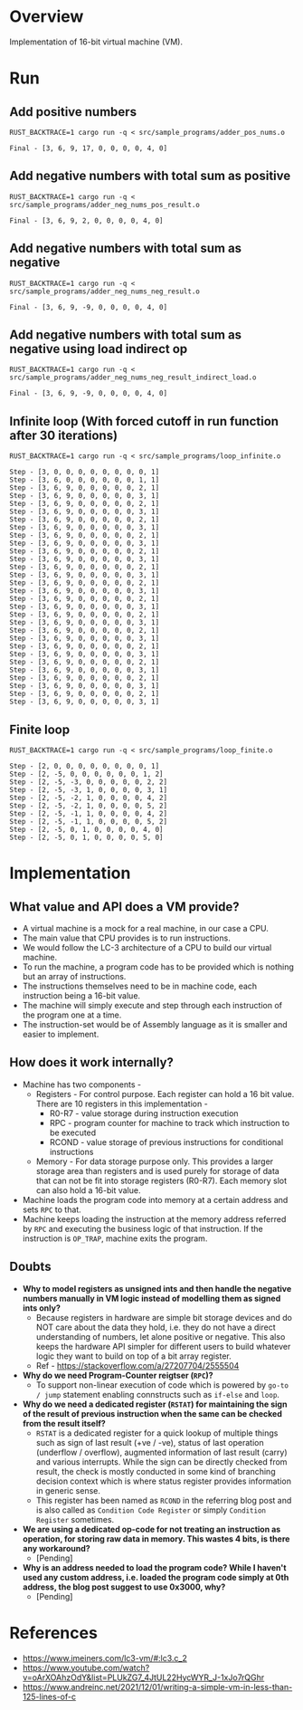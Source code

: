 # Overview
Implementation of 16-bit virtual machine (VM).

# Run
## Add positive numbers
```
RUST_BACKTRACE=1 cargo run -q < src/sample_programs/adder_pos_nums.o

Final - [3, 6, 9, 17, 0, 0, 0, 0, 4, 0]
```

## Add negative numbers with total sum as positive
```
RUST_BACKTRACE=1 cargo run -q < src/sample_programs/adder_neg_nums_pos_result.o

Final - [3, 6, 9, 2, 0, 0, 0, 0, 4, 0]
```

## Add negative numbers with total sum as negative
```
RUST_BACKTRACE=1 cargo run -q < src/sample_programs/adder_neg_nums_neg_result.o

Final - [3, 6, 9, -9, 0, 0, 0, 0, 4, 0]
```

## Add negative numbers with total sum as negative using load indirect op
```
RUST_BACKTRACE=1 cargo run -q < src/sample_programs/adder_neg_nums_neg_result_indirect_load.o

Final - [3, 6, 9, -9, 0, 0, 0, 0, 4, 0]
```
## Infinite loop (With forced cutoff in run function after 30 iterations)
```
RUST_BACKTRACE=1 cargo run -q < src/sample_programs/loop_infinite.o

Step - [3, 0, 0, 0, 0, 0, 0, 0, 0, 1]
Step - [3, 6, 0, 0, 0, 0, 0, 0, 1, 1]
Step - [3, 6, 9, 0, 0, 0, 0, 0, 2, 1]
Step - [3, 6, 9, 0, 0, 0, 0, 0, 3, 1]
Step - [3, 6, 9, 0, 0, 0, 0, 0, 2, 1]
Step - [3, 6, 9, 0, 0, 0, 0, 0, 3, 1]
Step - [3, 6, 9, 0, 0, 0, 0, 0, 2, 1]
Step - [3, 6, 9, 0, 0, 0, 0, 0, 3, 1]
Step - [3, 6, 9, 0, 0, 0, 0, 0, 2, 1]
Step - [3, 6, 9, 0, 0, 0, 0, 0, 3, 1]
Step - [3, 6, 9, 0, 0, 0, 0, 0, 2, 1]
Step - [3, 6, 9, 0, 0, 0, 0, 0, 3, 1]
Step - [3, 6, 9, 0, 0, 0, 0, 0, 2, 1]
Step - [3, 6, 9, 0, 0, 0, 0, 0, 3, 1]
Step - [3, 6, 9, 0, 0, 0, 0, 0, 2, 1]
Step - [3, 6, 9, 0, 0, 0, 0, 0, 3, 1]
Step - [3, 6, 9, 0, 0, 0, 0, 0, 2, 1]
Step - [3, 6, 9, 0, 0, 0, 0, 0, 3, 1]
Step - [3, 6, 9, 0, 0, 0, 0, 0, 2, 1]
Step - [3, 6, 9, 0, 0, 0, 0, 0, 3, 1]
Step - [3, 6, 9, 0, 0, 0, 0, 0, 2, 1]
Step - [3, 6, 9, 0, 0, 0, 0, 0, 3, 1]
Step - [3, 6, 9, 0, 0, 0, 0, 0, 2, 1]
Step - [3, 6, 9, 0, 0, 0, 0, 0, 3, 1]
Step - [3, 6, 9, 0, 0, 0, 0, 0, 2, 1]
Step - [3, 6, 9, 0, 0, 0, 0, 0, 3, 1]
Step - [3, 6, 9, 0, 0, 0, 0, 0, 2, 1]
Step - [3, 6, 9, 0, 0, 0, 0, 0, 3, 1]
Step - [3, 6, 9, 0, 0, 0, 0, 0, 2, 1]
Step - [3, 6, 9, 0, 0, 0, 0, 0, 3, 1]
```

## Finite loop
```
RUST_BACKTRACE=1 cargo run -q < src/sample_programs/loop_finite.o

Step - [2, 0, 0, 0, 0, 0, 0, 0, 0, 1]
Step - [2, -5, 0, 0, 0, 0, 0, 0, 1, 2]
Step - [2, -5, -3, 0, 0, 0, 0, 0, 2, 2]
Step - [2, -5, -3, 1, 0, 0, 0, 0, 3, 1]
Step - [2, -5, -2, 1, 0, 0, 0, 0, 4, 2]
Step - [2, -5, -2, 1, 0, 0, 0, 0, 5, 2]
Step - [2, -5, -1, 1, 0, 0, 0, 0, 4, 2]
Step - [2, -5, -1, 1, 0, 0, 0, 0, 5, 2]
Step - [2, -5, 0, 1, 0, 0, 0, 0, 4, 0]
Step - [2, -5, 0, 1, 0, 0, 0, 0, 5, 0]
```

# Implementation
## What value and API does a VM provide?
- A virtual machine is a mock for a real machine, in our case a CPU.
- The main value that CPU provides is to run instructions.
- We would follow the LC-3 architecture of a CPU to build our virtual machine.
- To run the machine, a program code has to be provided which is nothing but an array of instructions.
- The instructions themselves need to be in machine code, each instruction being a 16-bit value.
- The machine will simply execute and step through each instruction of the program one at a time.
- The instruction-set would be of Assembly language as it is smaller and easier to implement.

## How does it work internally?
- Machine has two components -
    - Registers - For control purpose. Each register can hold a 16 bit value. There are 10 registers in this implementation -
        - R0-R7 - value storage during instruction execution
        - RPC - program counter for machine to track which instruction to be executed
        - RCOND - value storage of previous instructions for conditional instructions
    - Memory - For data storage purpose only. This provides a larger storage area than registers and is used purely for storage of data that can not be fit into storage registers (R0-R7). Each memory slot can also hold a 16-bit value.
- Machine loads the program code into memory at a certain address and sets `RPC` to that.
- Machine keeps loading the instruction at the memory address referred by `RPC` and executing the business logic of that instruction. If the instruction is `OP_TRAP`, machine exits the program.

## Doubts
- **Why to model registers as unsigned ints and then handle the negative numbers manually in VM logic instead of modelling them as signed ints only?**
    - Because registers in hardware are simple bit storage devices and do NOT care about the data they hold, i.e. they do not have a direct understanding of numbers, let alone positive or negative. This also keeps the hardware API simpler for different users to build whatever logic they want to build on top of a bit array register.
    - Ref - https://stackoverflow.com/a/27207704/2555504
- **Why do we need Program-Counter reigtser (`RPC`)?**
    - To support non-linear execution of code which is powered by `go-to / jump` statement enabling connstructs such as `if-else` and `loop`.
- **Why do we need a dedicated register (`RSTAT`) for maintaining the sign of the result of previous instruction when the same can be checked from the result itself?**
    - `RSTAT` is a dedicated register for a quick lookup of multiple things such as sign of last result (+ve / -ve), status of last operation (underflow / overflow), augmented information of last result (carry) and various interrupts. While the sign can be directly checked from result, the check is mostly conducted in some kind of branching decision context which is where status register provides information in generic sense.
    - This register has been named as `RCOND` in the referring blog post and is also called as `Condition Code Register` or simply `Condition Register` sometimes.
- **We are using a dedicated op-code for not treating an instruction as operation, for storing raw data in memory. This wastes 4 bits, is there any workaround?**
    - [Pending]
- **Why is an address needed to load the program code? While I haven't used any custom address, i.e. loaded the program code simply at 0th address, the blog post suggest to use 0x3000, why?**
    - [Pending]

# References
- https://www.jmeiners.com/lc3-vm/#:lc3.c_2
- https://www.youtube.com/watch?v=oArXOAhzOdY&list=PLUkZG7_4JtUL22HycWYR_J-1xJo7rQGhr
- https://www.andreinc.net/2021/12/01/writing-a-simple-vm-in-less-than-125-lines-of-c
